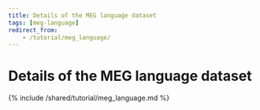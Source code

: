 ```yaml
---
title: Details of the MEG language dataset
tags: [meg-language]
redirect_from:
    - /tutorial/meg_language/
---
```


# Details of the MEG language dataset

{% include /shared/tutorial/meg_language.md %}
